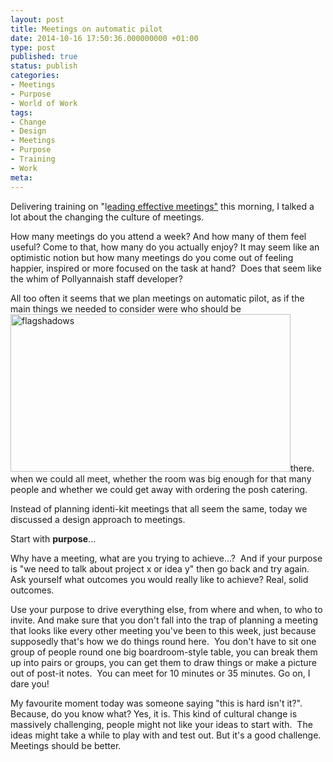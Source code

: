 ```yaml
---
layout: post
title: Meetings on automatic pilot
date: 2014-10-16 17:50:36.000000000 +01:00
type: post
published: true
status: publish
categories:
- Meetings
- Purpose
- World of Work
tags:
- Change
- Design
- Meetings
- Purpose
- Training
- Work
meta:
---
```

<p>Delivering training on "l<a title="Course details" href="https://www.hud.ac.uk/hr/staffdevelopment/coursedetail/index.php?courseId=8610" target="_blank">eading effective meetings"</a> this morning, I talked a lot about the changing the culture of meetings.</p>
<p>How many meetings do you attend a week? And how many of them feel useful? Come to that, how many do you actually enjoy? It may seem like an optimistic notion but how many meetings do you come out of feeling happier, inspired or more focused on the task at hand?  Does that seem like the whim of Pollyannaish staff developer?</p>
<p>All too often it seems that we plan meetings on automatic pilot, as if the main things we needed to consider were who should be <a href="http://helenwalker.net/wp-content/uploads/2014/10/flagshadows.jpg"><img class="alignright size-full wp-image-480" src="{{ site.baseurl }}/assets/flagshadows.jpg" alt="flagshadows" width="448" height="252" /></a>there. when we could all meet, whether the room was big enough for that many people and whether we could get away with ordering the posh catering.</p>
<p>Instead of planning identi-kit meetings that all seem the same, today we discussed a design approach to meetings.</p>
<p>Start with <strong>purpose</strong>...</p>
<p>Why have a meeting, what are you trying to achieve...?  And if your purpose is "we need to talk about project x or idea y" then go back and try again. Ask yourself what outcomes you would really like to achieve? Real, solid outcomes.</p>
<p>Use your purpose to drive everything else, from where and when, to who to invite. And make sure that you don't fall into the trap of planning a meeting that looks like every other meeting you've been to this week, just because supposedly that's how we do things round here.  You don't have to sit one group of people round one big boardroom-style table, you can break them up into pairs or groups, you can get them to draw things or make a picture out of post-it notes.  You can meet for 10 minutes or 35 minutes. Go on, I dare you!</p>
<p>My favourite moment today was someone saying "this is hard isn't it?". Because, do you know what? Yes, it is. This kind of cultural change is massively challenging, people might not like your ideas to start with.  The ideas might take a while to play with and test out. But it's a good challenge. Meetings should be better.</p>
